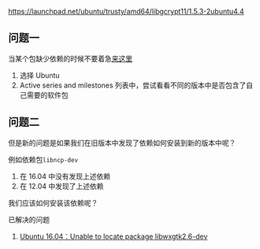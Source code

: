https://launchpad.net/ubuntu/trusty/amd64/libgcrypt11/1.5.3-2ubuntu4.4

## 问题一

当某个包缺少依赖的时候不要着急[来这里](https://launchpad.net)
1. 选择 Ubuntu
2. Active series and milestones 列表中，尝试看看不同的版本中是否包含了自己需要的软件包


## 问题二
但是新的问题是如果我们在旧版本中发现了依赖如何安装到新的版本中呢？

例如依赖包`libncp-dev`
1. 在 16.04 中没有发现上述依赖
2. 在 12.04 中发现了上述依赖

我们应该如何安装该依赖呢？






已解决的问题
1. [Ubuntu 16.04：Unable to locate package libwxgtk2.6-dev](https://launchpad.net/ubuntu/precise/amd64/libwxgtk2.6-dev/2.6.3.2.2-5ubuntu4)
